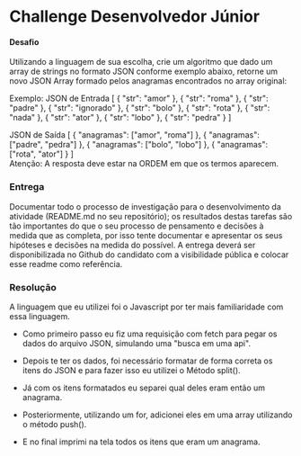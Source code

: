 # Challenge Desenvolvedor Júnior
#### Desafio
Utilizando a linguagem de sua escolha, crie um algoritmo que dado um array de strings no formato JSON conforme exemplo abaixo, retorne um novo JSON Array formado pelos anagramas encontrados no array original:

Exemplo:
JSON de Entrada
 [ 
   { "str": "amor" },
   { "str": "roma" },
   { "str": "padre" },
   { "str": "ignorado" },
   { "str": "bolo" },
   { "str": "rota" },
   { "str": "nada" },
   { "str": "ator" },
   { "str": "lobo" },
   { "str": "pedra" }
 ]
 
JSON de Saída
[ 
   { "anagramas": ["amor", "roma"] },
   { "anagramas": ["padre", "pedra"] },
   { "anagramas": ["bolo", "lobo"] },
   { "anagramas": ["rota", "ator"] }
]   
Atenção: A resposta deve estar na ORDEM em que os termos aparecem.

### Entrega
Documentar todo o processo de investigação para o desenvolvimento da atividade (README.md no seu repositório); os resultados destas tarefas são tão importantes do que o seu processo de pensamento e decisões à medida que as completa, por isso tente documentar e apresentar os seus hipóteses e decisões na medida do possível.
A entrega deverá ser disponibilizada no Github do candidato com a visibilidade pública e colocar esse readme como referência.



### Resolução

A linguagem que eu utilizei foi o Javascript por ter mais familiaridade com essa linguagem.

- Como primeiro passo eu fiz uma requisição com fetch para pegar os dados do arquivo JSON, simulando uma "busca em uma api".

- Depois te ter os dados, foi necessário formatar de forma correta os itens do JSON e para fazer isso eu utilizei o Método split().

- Já com os itens formatados eu separei qual deles eram então um anagrama.

- Posteriormente, utilizando um for, adicionei eles em uma array utilizando o método push().

- E no final imprimi na tela todos os itens que eram um anagrama.
